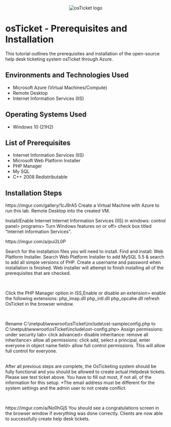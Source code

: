 <p align="center">
<img src="https://i.imgur.com/Clzj7Xs.png" alt="osTicket logo"/>
</p>

<h1>osTicket - Prerequisites and Installation</h1>
This tutorial outlines the prerequisites and installation of the open-source help desk ticketing system osTicket through Azure. 
<br />

<h2>Environments and Technologies Used</h2>

- Microsoft Azure (Virtual Machines/Compute)
- Remote Desktop
- Internet Information Services (IIS)

<h2>Operating Systems Used</h2>

- Windows 10 (21H2)

<h2>List of Prerequisites</h2>

- Internet Information Services (IIS)
- Microsoft Web Platform Installer
- PHP Manager
- My SQL
- C++ 2008 Redistributable

<h2>Installation Steps</h2>

<p>
https://imgur.com/gallery/1cJ9rA5 
Create a Virtual Machine with Azure to run this lab. Remote Desktop into the created VM. 
</p>

Install/Enable Internet Internet Information Services (IIS) in windows: control panel> programs> Turn Windows features on or off> check box titled “Internet Information Services".

<p>
https://imgur.com/a/pui2L0P

Search for the installation files you will need to install. Find and install: Web Platform Installer. Search Web Platform Installer to add MySQL 5.5 & search to add all simple versions of PHP. Create a username and password when installation is finished. Web installer will attempt to finish installing all of the prerequisites that are checked. 
</p>
<br />




Click the PHP Manager option in ISS,Enable or disable an extension> enable the following extensions: 
php_imap.dll 
php_intl.dll 
php_opcahe.dll 
refresh OsTicket in the browser window.
</p>
<br />

Rename 
C:\inetpub\wwwroot\osTicket\include\ost-sampleconfig.php to C:\inetpub\wwwroot\osTicket\include\ost-config.php> Assign permissions: under security tab> click advanced> disable inheritance: remove all inheritance> allow all permissions: click add, select a principal, enter everyone in object name field> allow full control permissions. This will allow full control for everyone. 
</p>
<br />
After all previous steps are complete, the OsTicketing system should be fully functional and you should be allowed to create actual Helpdesk tickets. Please see test ticket above. You have to fill out most, if not all, of the information for this setup. *The email address must be different for the system settings and the admin user to not create conflict. 
</p>
<br />

<p>
https://imgur.com/a/No0hGjS
You should see a congratulations screen in the browser window if everything was done correctly. Clients are now able to successfully create help desk tickets.
